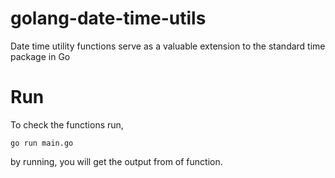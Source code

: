 # golang-date-time-utils
Date time utility functions serve as a valuable extension to the standard time package in Go

# Run
To check the functions run,

```
go run main.go
```

by running, you will get the output from of function.